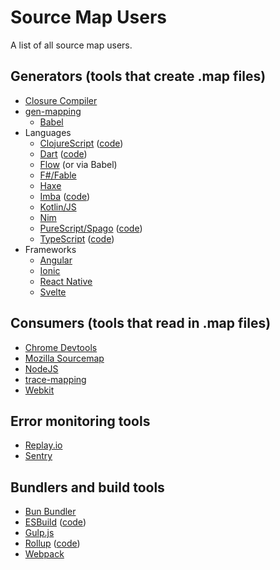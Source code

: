# Source Map Users

A list of all source map users.

## Generators (tools that create .map files)

+ [Closure Compiler](https://github.com/google/closure-compiler/wiki/Source-Maps)
+ [gen-mapping](https://github.com/jridgewell/gen-mapping)
  + [Babel](https://github.com/babel/babel)
+ Languages
  + [ClojureScript](https://clojurescript.org/reference/source-maps) ([code](https://github.com/clojure/clojurescript/blob/master/src/main/cljs/cljs/source_map.cljs))
  + [Dart](https://dart.dev/web/debugging) ([code](https://github.com/dart-lang/source_maps))
  + [Flow](https://github.com/facebook/flow/tree/7a73dde7a8a2cc8f6587c81502a9701c486c46a1/packages/flow-remove-types#pretty-transform) (or via Babel)
  + [F#/Fable](https://fable.io/docs/getting-started/cli.html#options)
  + [Haxe](https://haxe.org/manual/debugging-source-map.html)
  + [Imba](https://github.com/imba/imba/blob/be25194d5de9cde6704519cebbd549d9e234b1fb/packages/imba/changelog.md?plain=1#L359) ([code](https://github.com/imba/imba/blob/be25194d5de9cde6704519cebbd549d9e234b1fb/packages/imba/src/compiler/sourcemap.imba1#L13))
  + [Kotlin/JS](https://kotlinlang.org/docs/compiler-reference.html#source-map)
  + [Nim](https://github.com/nim-lang/Nim/pull/7508)
  + [PureScript/Spago](https://github.com/purescript/spago#enable-source-maps) ([code](https://github.com/purescript/purescript/blob/2070d479d133da9a7c33f7572ca7adb45a4c7aee/src/Language/PureScript/Make/Actions.hs#L286))
  + [TypeScript](https://www.typescriptlang.org/tsconfig/#sourceMap) ([code](https://github.com/microsoft/TypeScript/blob/main/src/compiler/sourcemap.ts))
+ Frameworks
  + [Angular](https://angular.dev/reference/configs/workspace-config#source-map-configuration)
  + [Ionic](https://ionicframework.com/docs/ja/v7/cli/commands/build#advanced-options)
  + [React Native](https://reactnative.dev/docs/debugging-release-builds#enabling-source-maps)
  + [Svelte](https://svelte.dev/docs/svelte-compiler#types-compileoptions)

## Consumers (tools that read in .map files)

+ [Chrome Devtools](https://github.com/ChromeDevTools/devtools-frontend)
+ [Mozilla Sourcemap](https://github.com/mozilla/source-map)
+ [NodeJS](https://medium.com/the-node-js-collection/source-maps-in-node-js-5d0abe6ac34b)
+ [trace-mapping](https://github.com/jridgewell/trace-mapping)
+ [Webkit](https://github.com/WebKit/WebKit/)

## Error monitoring tools 

+ [Replay.io](https://replay.io/)
+ [Sentry](https://sentry.io/welcome/)

## Bundlers and build tools

+ [Bun Bundler](https://bun.sh/docs/bundler#sourcemap)
+ [ESBuild](https://esbuild.github.io/api/#source-maps) ([code](https://github.com/evanw/esbuild/blob/67cbf87a4909d87a902ca8c3b69ab5330defab0a/internal/sourcemap/sourcemap.go))
+ [Gulp.js](https://github.com/gulpjs/vinyl-sourcemap)
+ [Rollup](https://rollupjs.org/configuration-options/#output-sourcemap) ([code](https://github.com/rollup/rollup/blob/1a7da5ac529d543ad8fffd1cdfbf9a80040a1176/src/utils/collapseSourcemaps.ts))
+ [Webpack](https://survivejs.com/books/webpack/building/source-maps/#-sourcemapdevtoolplugin-and-evalsourcemapdevtoolplugin-)
